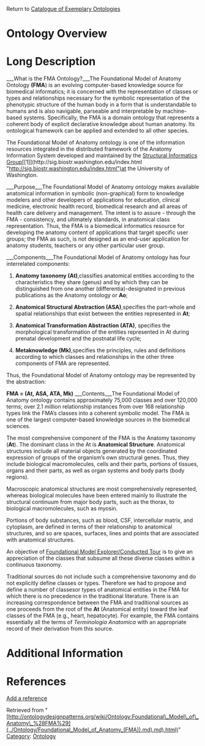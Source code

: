Return to [Catalogue of Exemplary Ontologies](../Ontology/Main "Ontology:Main")



#  Ontology Overview


#  Long Description


___What is the FMA Ontology?___The Foundational Model of Anatomy Ontology __(FMA__) is an evolving computer-based knowledge source for biomedical informatics; it is concerned with the representation of classes or types and relationships necessary for the symbolic representation of the phenotypic structure of the human body in a form that is understandable to humans and is also navigable, parseable and interpretable by machine-based systems. Specifically, the FMA is a domain ontology that represents a coherent body of explicit declarative knowledge about human anatomy. Its ontological framework can be applied and extended to all other species. 


The Foundational Model of Anatomy ontology is one of the information resources integrated in the distributed framework of the Anatomy Information System developed and maintained by the [Structural Informatics Group](http://sig.biostr.washington.edu/index.html "http://sig.biostr.washington.edu/index.html")[[1]](http://sig.biostr.washington.edu/index.html "http://sig.biostr.washington.edu/index.html")at the University of Washington.


___Purpose___The Foundational Model of Anatomy ontology makes available anatomical information in symbolic (non-graphical) form to knowledge modelers and other developers of applications for education, clinical medicine, electronic health record, biomedical research and all areas of health care delivery and management. The intent is to assure - through the FMA - consistency, and ultimately standards, in anatomical class representation. Thus, the FMA is a biomedical informatics resource for developing the anatomy content of applications that target specific user groups; the FMA as such, is not designed as an end-user application for anatomy students, teachers or any other particular user group.


___Components___The Foundational Model of Anatomy ontology has four interrelated components: 


1. __Anatomy taxonomy (At)__,classifies anatomical entities according to the characteristics they share (genus) and by which they can be distinguished from one another (differentia)-designated in previous publications as the Anatomy ontology or __Ao__;


2. __Anatomical Structural Abstraction (ASA)__,specifies the part-whole and spatial relationships that exist between the entities represented in __At__;


3. __Anatomical Transformation Abstraction (ATA)__, specifies the morphological transformation of the entities represented in At during prenatal development and the postnatal life cycle; 


4. __Metaknowledge (Mk)__,specifies the principles, rules and definitions according to which classes and relationships in the other three components of FMA are represented. 


Thus, the Foundational Model of Anatomy ontology may be represented by the abstraction: 



__FMA = (At, ASA, ATA, Mk)__
___Contents___The Foundational Model of Anatomy ontology contains approximately 75,000 classes and over 120,000 terms; over 2.1 million relationship instances from over 168 relationship types link the FMA’s classes into a coherent symbolic model. The FMA is one of the largest computer-based knowledge sources in the biomedical sciences.


The most comprehensive component of the FMA is the Anatomy taxonomy (__At__). The dominant class in the At is __Anatomical Structure__. Anatomical structures include all material objects generated by the coordinated expression of groups of the organism’s own structural genes. Thus, they include biological macromolecules, cells and their parts, portions of tissues, organs and their parts, as well as organ systems and body parts (body regions). 


Macroscopic anatomical structures are most comprehensively represented, whereas biological molecules have been entered mainly to illustrate the structural continuum from major body parts, such as the thorax, to biological macromolecules, such as myosin. 


Portions of body substances, such as blood, CSF, intercellular matrix, and cytoplasm, are defined in terms of their relationship to anatomical structures, and so are spaces, surfaces, lines and points that are associated with anatomical structures. 


An objective of [Foundational Model Explorer/Conducted Tour](http://sig.biostr.washington.edu/projects/fm/FME/aboutFME.html#conductedTour "http://sig.biostr.washington.edu/projects/fm/FME/aboutFME.html#conductedTour") is to give an appreciation of the classes that subsume all these diverse classes within a continuous taxonomy. 


Traditional sources do not include such a comprehensive taxonomy and do not explicitly define classes or types. Therefore we had to propose and define a number of classesor types of anatomical entities in the FMA for which there is no precedence in the traditional literature. There is an increasing correspondence between the FMA and traditional sources as one proceeds from the root of the __At__ (Anatomical entity) toward the leaf classes of the FMA (e.g., heart, hepatocyte). For example, the FMA contains essentially all the terms of _Terminologia_ _Anatomica_ with an appropriate record of their derivation from this source.



#  Additional Information


  



  




#  References


[Add a reference](index.php@title=Odp%253AAdd_reference&subject=Ontology%253AFoundational+Model+of+Anatomy+(FMA).html "http://ontologydesignpatterns.org/wiki/index.php?title=Odp:Add_reference&subject=Ontology%3AFoundational+Model+of+Anatomy+%28FMA%29")


  






Retrieved from "[http://ontologydesignpatterns.org/wiki/Ontology:Foundational\_Model\_of\_Anatomy\_%28FMA%29](../Ontology/Foundational_Model_of_Anatomy_(FMA)).md).md).html)"
 [Category](http://ontologydesignpatterns.org/wiki/Special:Categories "Special:Categories"): [Ontology](../Category/Ontology "Category:Ontology")